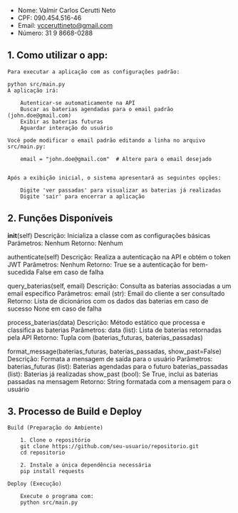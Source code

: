 - Nome: Valmir Carlos Cerutti Neto
- CPF: 090.454.516-46
- Email: vcceruttineto@gmail.com
- Número: 31 9 8668-0288

## 1. Como utilizar o app:

    Para executar a aplicação com as configurações padrão:

    python src/main.py
    A aplicação irá:

        Autenticar-se automaticamente na API
        Buscar as baterias agendadas para o email padrão (john.doe@gmail.com)
        Exibir as baterias futuras
        Aguardar interação do usuário

    Você pode modificar o email padrão editando a linha no arquivo src/main.py:

        email = "john.doe@gmail.com"  # Altere para o email desejado


    Após a exibição inicial, o sistema apresentará as seguintes opções:

        Digite 'ver passadas' para visualizar as baterias já realizadas
        Digite 'sair' para encerrar a aplicação

## 2. Funções Disponíveis

__init__(self)
    Descrição: Inicializa a classe com as configurações básicas
    Parâmetros: Nenhum
    Retorno: Nenhum

authenticate(self)
    Descrição: Realiza a autenticação na API e obtém o token JWT
    Parâmetros: Nenhum
    Retorno:
    True se a autenticação for bem-sucedida
    False em caso de falha

query_baterias(self, email)
    Descrição: Consulta as baterias associadas a um email específico
    Parâmetros:
    email (str): Email do cliente a ser consultado
    Retorno:
    Lista de dicionários com os dados das baterias em caso de sucesso
    None em caso de falha

process_baterias(data)
    Descrição: Método estático que processa e classifica as baterias
    Parâmetros:
    data (list): Lista de baterias retornadas pela API
    Retorno:
    Tupla com (baterias_futuras, baterias_passadas)

format_message(baterias_futuras, baterias_passadas, show_past=False)
    Descrição: Formata a mensagem de saída para o usuário
    Parâmetros:
    baterias_futuras (list): Baterias agendadas para o futuro
    baterias_passadas (list): Baterias já realizadas
    show_past (bool): Se True, inclui as baterias passadas na mensagem
    Retorno:
    String formatada com a mensagem para o usuário

## 3. Processo de Build e Deploy

    Build (Preparação do Ambiente)

        1. Clone o repositório
        git clone https://github.com/seu-usuario/repositorio.git
        cd repositorio

        2. Instale a única dependência necessária
        pip install requests

    Deploy (Execução)

        Execute o programa com:
        python src/main.py
